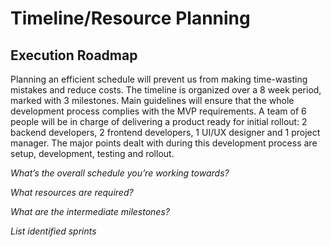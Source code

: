 # Timeline/Resource Planning

## Execution Roadmap

Planning an efficient schedule will prevent us from making time-wasting mistakes and reduce costs. The timeline is organized over a 8 week period, marked with 3 milestones. Main guidelines will ensure that the whole development process complies with the MVP requirements. A team of 6 people will be in charge of delivering a product ready for initial rollout: 2 backend developers, 2 frontend developers, 1 UI/UX designer and 1 project manager. The major points dealt with during this development process are setup, development, testing and rollout.


*What’s the overall schedule you’re working towards?*

*What resources are required?*

*What are the intermediate milestones?*

*List identified sprints*

